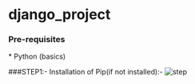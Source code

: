 # django_project
<h3>Pre-requisites</h3>
<p>* Python (basics)</p>

###STEP1:- Installation of Pip(if not installed):-
![step](/logo.png)
